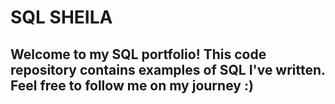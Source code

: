 # SQL SHEILA

## Welcome to my SQL portfolio! This code repository contains examples of SQL I've written. Feel free to follow me on my journey :)
